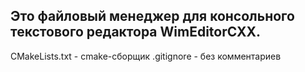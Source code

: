 Это файловый менеджер для консольного текстового редактора WimEditorCXX.
----------------------------------------------------------------
CMakeLists.txt - cmake-сборщик
.gitignore - без комментариев
